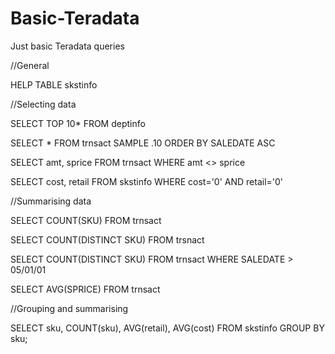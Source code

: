 # Basic-Teradata
Just basic Teradata queries

//General


HELP TABLE skstinfo

//Selecting data


SELECT TOP 10*
FROM deptinfo

SELECT *
FROM trnsact
SAMPLE .10
ORDER BY SALEDATE ASC

SELECT amt, sprice 
FROM trnsact
WHERE amt <> sprice

SELECT cost, retail
FROM skstinfo
WHERE cost='0' AND retail='0'

//Summarising data


SELECT COUNT(SKU)
FROM trnsact

SELECT COUNT(DISTINCT SKU)
FROM trsnact

SELECT COUNT(DISTINCT SKU)
FROM trnsact
WHERE SALEDATE > 05/01/01

SELECT AVG(SPRICE)
FROM trnsact

//Grouping and summarising


SELECT sku, COUNT(sku), AVG(retail), AVG(cost)
FROM skstinfo
GROUP BY sku;



